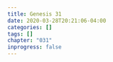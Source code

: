 ```yaml
---
title: Genesis 31
date: 2020-03-28T20:21:06-04:00
categories: []
tags: []
chapter: "031"
inprogress: false
---
```


